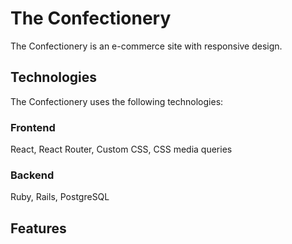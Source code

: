 # The Confectionery

The Confectionery is an e-commerce site with responsive design.

## Technologies

The Confectionery uses the following technologies:

### Frontend

React, React Router, Custom CSS, CSS media queries

### Backend

Ruby, Rails, PostgreSQL

## Features
